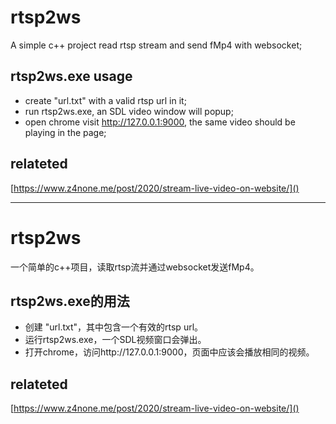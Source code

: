 # rtsp2ws

A simple c++ project read rtsp stream and send fMp4 with websocket;

## rtsp2ws.exe usage

* create "url.txt" with a valid rtsp url in it;
* run rtsp2ws.exe, an SDL video window will popup;
* open chrome visit http://127.0.0.1:9000, the same video should be playing in the page;

## relateted

[https://www.z4none.me/post/2020/stream-live-video-on-website/]()

---

# rtsp2ws

一个简单的c++项目，读取rtsp流并通过websocket发送fMp4。

## rtsp2ws.exe的用法

* 创建 "url.txt"，其中包含一个有效的rtsp url。
* 运行rtsp2ws.exe，一个SDL视频窗口会弹出。
* 打开chrome，访问http://127.0.0.1:9000，页面中应该会播放相同的视频。

## relateted

[https://www.z4none.me/post/2020/stream-live-video-on-website/]()